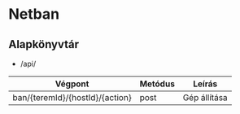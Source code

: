 # Netban

## Alapkönyvtár

* /api/

| Végpont              | Metódus | Leírás |
|-------------------------|---------|--------|
| ban/{teremId}/{hostId}/{action}  | post    | Gép állítása |

